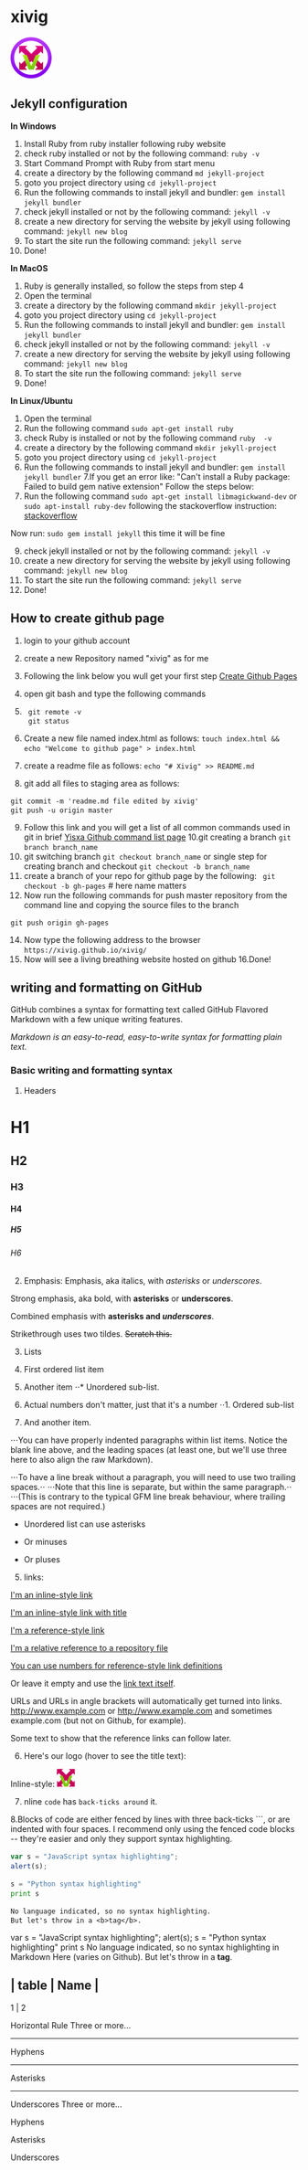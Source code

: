 # xivig

![alt text](https://github.com/xivig/xivig/blob/master/assets/images/android-icon-72x72.png "Xivig Logo")
 

## Jekyll configuration

**In Windows**

1. Install Ruby from ruby installer following ruby website
2. check ruby installed or not by the following command:
 `ruby -v`
3. Start Command Prompt with Ruby from start menu
4. create a directory by the following command
 ` md jekyll-project `
4. goto you project directory using
 ` cd jekyll-project `
5. Run the following commands to install jekyll and bundler:
`gem install jekyll bundler`
7. check jekyll installed or not by the following command:
   `jekyll -v`
8. create a new directory for serving the website by jekyll using following command:
 `jekyll new blog`
9. To start the site run the following command:
` jekyll serve `
10. Done!

**In MacOS**

1. Ruby is generally installed, so follow the steps from step 4
2. Open the terminal
3. create a directory by the following command
 ` mkdir jekyll-project `
4. goto you project directory using
 ` cd jekyll-project `
5. Run the following commands to install jekyll and bundler:
`gem install jekyll bundler`
6. check jekyll installed or not by the following command:
   `jekyll -v`
7. create a new directory for serving the website by jekyll using following command:
 `jekyll new blog`
8. To start the site run the following command:
` jekyll serve `
9. Done!

**In Linux/Ubuntu**

1. Open the terminal
2. Run the following command `sudo apt-get install ruby`
3. check Ruby is installed or not by the following command `ruby  -v`
4. create a directory by the following command
 ` mkdir jekyll-project `
5. goto you project directory using
 ` cd jekyll-project `
6. Run the following commands to install jekyll and bundler:
`gem install jekyll bundler`
7.If you get an error like: "Can't install a Ruby package: Failed to build gem native extension"
Follow the steps below:
8. Run the following command
`sudo apt-get install libmagickwand-dev` or `sudo apt-install ruby-dev` following the stackoverflow instruction:
[stackoverflow](https://askubuntu.com/questions/600068/cant-install-a-ruby-package-failed-to-build-gem-native-extension)

Now run: `sudo gem install jekyll` this time it will be fine

9. check jekyll installed or not by the following command:
   `jekyll -v`
10. create a new directory for serving the website by jekyll using following command:
 `jekyll new blog`
11. To start the site run the following command:
` jekyll serve `
12. Done!

## How to create github page

1. login to your github account
2. create a new Repository named "xivig" as for me
3. Following the link below you wull get your first step [Create Github Pages](https://help.github.com/en/github/working-with-github-pages/creating-a-github-pages-site)
4. open git bash and type the following commands
5. ``` git clone https://github.com/xivig/xivig.git
    git remote -v
    git status 
    ```

6. Create a new file named index.html as follows: `touch index.html && echo "Welcome to github page" > index.html`
7. create a readme file as follows: `echo "# Xivig" >> README.md`
8. git add all files to staging area as follows:
```git add -A
git commit -m 'readme.md file edited by xivig'
git push -u origin master 
```
9. Follow this link and you will get a list of all common commands used in git in brief 
[Yisxa Github command list page](https://github.com/yisxa/git-essential-command)
10.git creating a branch
`git branch branch_name`
11. git switching branch
`git checkout branch_name`
or single step for creating branch and checkout
`git checkout -b branch_name`
12. create a branch of your repo for github page by the following:
` git checkout -b gh-pages` # here name matters
13. Now run the following commands for push master repository from the command line and copying the source files to the branch
```
git push origin gh-pages

```
14. Now type the following address to the browser
` https://xivig.github.io/xivig/`
15. Now will see a living breathing website hosted on github
16.Done!

## writing and formatting on GitHub
GitHub combines a syntax for formatting text called GitHub Flavored Markdown with a few unique writing features.

*Markdown is an easy-to-read, easy-to-write syntax for formatting plain text.*

### Basic writing and formatting syntax

1. Headers
# H1
## H2
### H3
#### H4
##### H5
###### H6

2. Emphasis:
Emphasis, aka italics, with *asterisks* or _underscores_.

Strong emphasis, aka bold, with **asterisks** or __underscores__.

Combined emphasis with **asterisks and _underscores_**.

Strikethrough uses two tildes. ~~Scratch this.~~

3. Lists

1. First ordered list item
2. Another item
⋅⋅* Unordered sub-list. 
1. Actual numbers don't matter, just that it's a number
⋅⋅1. Ordered sub-list
2. And another item.

⋅⋅⋅You can have properly indented paragraphs within list items. Notice the blank line above, and the leading spaces (at least one, but we'll use three here to also align the raw Markdown).

⋅⋅⋅To have a line break without a paragraph, you will need to use two trailing spaces.⋅⋅
⋅⋅⋅Note that this line is separate, but within the same paragraph.⋅⋅
⋅⋅⋅(This is contrary to the typical GFM line break behaviour, where trailing spaces are not required.)

* Unordered list can use asterisks
- Or minuses
+ Or pluses

5. links:

[I'm an inline-style link](https://www.google.com)

[I'm an inline-style link with title](https://www.google.com "Google's Homepage")

[I'm a reference-style link][Arbitrary case-insensitive reference text]

[I'm a relative reference to a repository file](../blob/master/LICENSE)

[You can use numbers for reference-style link definitions][1]

Or leave it empty and use the [link text itself].

URLs and URLs in angle brackets will automatically get turned into links. 
http://www.example.com or <http://www.example.com> and sometimes 
example.com (but not on Github, for example).

Some text to show that the reference links can follow later.

[arbitrary case-insensitive reference text]: https://www.mozilla.org
[1]: http://slashdot.org
[link text itself]: http://www.reddit.com

6. Here's our logo (hover to see the title text):

Inline-style: 
![alt text](https://github.com/xivig/xivig/blob/master/assets/images/favicon-32x32.png "Logo Title Text 1")

7. nline `code` has `back-ticks around` it.

8.Blocks of code are either fenced by lines with three back-ticks ```, or are indented with four spaces. I recommend only using the fenced code blocks -- they're easier and only they support syntax highlighting.

```javascript
var s = "JavaScript syntax highlighting";
alert(s);
```
 
```python
s = "Python syntax highlighting"
print s
```
 
```
No language indicated, so no syntax highlighting. 
But let's throw in a <b>tag</b>.
```
var s = "JavaScript syntax highlighting";
alert(s);
s = "Python syntax highlighting"
print s
No language indicated, so no syntax highlighting in Markdown Here (varies on Github). 
But let's throw in a <b>tag</b>.

| table | Name |
----------------
1 | 2

Horizontal Rule
Three or more...

---

Hyphens

***

Asterisks

___

Underscores
Three or more...

Hyphens

Asterisks

Underscores

